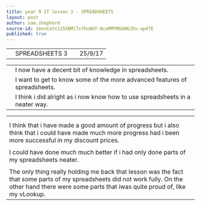 ```yaml
---
title: year 9 IT lesson 3 - SPREADSHEETS
layout: post
author: sam.shepherd
source-id: 1mxnCaYx125XBMl7x7huNdY-QcoMMYMGXW6JDv-ap47E
published: true
---
```

<table>
  <tr>
    <td></td>
    <td>SPREADSHEETS 3</td>
    <td></td>
    <td>25/9/17</td>
  </tr>
</table>


<table>
  <tr>
    <td></td>
    <td>I now have a decent bit of knowledge in spreadsheets. </td>
  </tr>
  <tr>
    <td></td>
    <td>I want to get to know some of the more advanced features of spreadsheets.</td>
  </tr>
  <tr>
    <td></td>
    <td>I think i did alright as i now know how to use spreadsheets in a neater way.</td>
  </tr>
</table>


<table>
  <tr>
    <td></td>
  </tr>
  <tr>
    <td></td>
  </tr>
  <tr>
    <td>I think that i have made a good amount of progress but i also think that i could have made much more progress had i been more successful in my discount prices.</td>
  </tr>
  <tr>
    <td></td>
  </tr>
  <tr>
    <td>I could have done much much better if i had only done parts of my spreadsheets neater.</td>
  </tr>
  <tr>
    <td></td>
  </tr>
  <tr>
    <td>The only thing really holding me back that lesson was the fact that some parts of my spreadsheets did not work fully. On the other hand there were some parts that iwas quite proud of, like my vLookup.</td>
  </tr>
</table>


